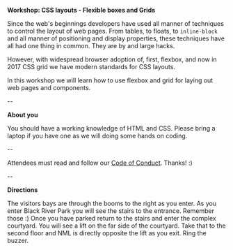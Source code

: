 **Workshop: CSS layouts - Flexible boxes and Grids**

Since the web's beginnings developers have used all manner of techniques to control the layout of web pages. From tables, to floats, to `inline-block` and all manner of positioning and display properties, these techniques have all had one thing in common. They are by and large hacks.

However, with widespread browser adoption of, first, flexbox, and now in 2017 CSS grid we have modern standards for CSS layouts.

In this workshop we will learn how to use flexbox and grid for laying out web pages and components.

--

**About you**

You should have a working knowledge of HTML and CSS. Please bring a laptop if you have one as we will doing some hands on coding.

--

Attendees must read and follow our [Code of Conduct](http://ctfeds.org/code-of-conduct/). Thanks! :)

--

**Directions**

The visitors bays are through the booms to the right as you enter.
As you enter Black River Park you will see the stairs to the entrance. Remember those :)
Once you have parked return to the stairs and enter the complex courtyard. You will see a lift on the far side of the courtyard.
Take that to the second floor and NML is directly opposite the lift as you exit. Ring the buzzer.


